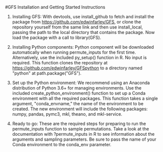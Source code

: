 #GFS Installation and Getting Started Instructions

1. Installing GFS: With devtools, use install_github to fetch and install the package from https://github.com/edwinfarley/GFS, or clone the repository yourself from the same link and then use install_local, passing the path to the local directory that contains the package. Now load the package with a call to library(GFS).

2. Installing Python components: Python component will be downloaded automatically when running permute_inputs for the first time. Alternatively, use the included py_setup() function in R. No input is required. This function clones the repository at https://github.com/edwinfarley/GFSpython to a directory named "python" at path.package("GFS").

3. Set up the Python environment: We recommend using an Anaconda distribution of Python 3.6+ for managing environments. Use the included create_python_environment() function to set up a Conda environment with all the required packages. This function takes a single argument, "conda_envname," the name of the environment to be created. The new environment will include the following packages: numpy, pandas, pymc3, mkl, theano, and mkl-service.

4. Ready to go: These are the required steps for preparing to run the permute_inputs function to sample permutations. Take a look at the documentation with ?permute\_inputs in R to see information about the arguments and sampling parameters. Be sure to pass the name of your Conda environment to the conda_env parameter.
